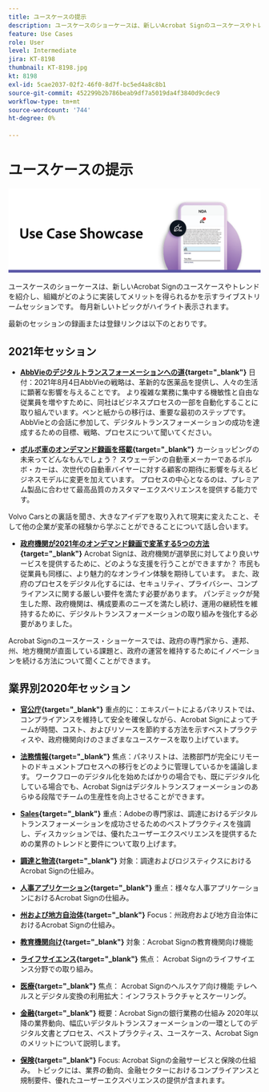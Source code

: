 ```yaml
---
title: ユースケースの提示
description: ユースケースのショーケースは、新しいAcrobat Signのユースケースやトレンドを紹介し、組織がどのように実装してメリットを得られるかを示すライブストリームセッションです
feature: Use Cases
role: User
level: Intermediate
jira: KT-8198
thumbnail: KT-8198.jpg
kt: 8198
exl-id: 5cae2037-02f2-46f0-8d7f-bc5ed4a8c8b1
source-git-commit: 452299b2b786beab9df7a5019da4f3840d9cdec9
workflow-type: tm+mt
source-wordcount: '744'
ht-degree: 0%

---
```


# ユースケースの提示

![ユースケースのバナー](../assets/UCSC_Rebrand.png)

ユースケースのショーケースは、新しいAcrobat Signのユースケースやトレンドを紹介し、組織がどのように実装してメリットを得られるかを示すライブストリームセッションです。 毎月新しいトピックがハイライト表示されます。

最新のセッションの録画または登録リンクは以下のとおりです。

## 2021年セッション

* **[AbbVieのデジタルトランスフォーメーションへの道](https://use-case-showcase-with-abbvie.joinus.adobeevents.com/){target="_blank"}**
日付：2021年8月4日AbbVieの戦略は、革新的な医薬品を提供し、人々の生活に顕著な影響を与えることです。 より複雑な業務に集中する機敏性と自由な従業員を増やすために、同社はビジネスプロセスの一部を自動化することに取り組んでいます。ペンと紙からの移行は、重要な最初のステップです。 AbbVieとの会話に参加して、デジタルトランスフォーメーションの成功を達成するための目標、戦略、プロセスについて聞いてください。

* **[ボルボ車のオンデマンド録画を搭載](https://gateway.on24.com/wcc/eh/2172296/lp/2963219/adobe-sign-use-case-showcase%3A-featuring-volvo-cars/){target="_blank"}**
カーショッピングの未来ってどんなもんでしょう？ スウェーデンの自動車メーカーであるボルボ・カーは、次世代の自動車バイヤーに対する顧客の期待に影響を与えるビジネスモデルに変更を加えています。 プロセスの中心となるのは、プレミアム製品に合わせて最高品質のカスタマーエクスペリエンスを提供する能力です。

Volvo Carsとの裏話を聞き、大きなアイデアを取り入れて現実に変えたこと、そして他の企業が変革の経験から学ぶことができることについて話し合います。

* **[政府機関が2021年のオンデマンド録画で変革する5つの方法](https://gateway.on24.com/wcc/eh/2172296/lp/2790280/5-ways-government-agencies-will-transform-in-2021-/){target="_blank"}**
Acrobat Signは、政府機関が選挙民に対してより良いサービスを提供するために、どのような支援を行うことができますか？ 市民も従業員も同様に、より魅力的なオンライン体験を期待しています。 また、政府のプロセスをデジタル化するには、セキュリティ、プライバシー、コンプライアンスに関する厳しい要件を満たす必要があります。 パンデミックが発生した際、政府機関は、構成要素のニーズを満たし続け、運用の継続性を維持するために、デジタルトランスフォーメーションの取り組みを強化する必要がありました。

Acrobat Signのユースケース・ショーケースでは、政府の専門家から、連邦、州、地方機関が直面している課題と、政府の運営を維持するためにイノベーションを続ける方法について聞くことができます。

## 業界別2020年セッション

* **[官公庁](https://event.on24.com/wcc/r/2790280/7FFF27458A6834FDF8C73C5149637590?partnerref=EXL){target="_blank"}**
重点的に：エキスパートによるパネリストでは、コンプライアンスを維持して安全を確保しながら、Acrobat Signによってチームが時間、コスト、およびリソースを節約する方法を示すベストプラクティスや、政府機関向けのさまざまなユースケースを取り上げています。

* **[法務情報](https://event.on24.com/wcc/r/2634329/292CA0B317E56600A114508CC55376BF?partnerref=EXL){target="_blank"}**
焦点：パネリストは、法務部門が完全にリモートのドキュメントプロセスへの移行をどのように管理しているかを議論します。 ワークフローのデジタル化を始めたばかりの場合でも、既にデジタル化している場合でも、Acrobat Signはデジタルトランスフォーメーションのあらゆる段階でチームの生産性を向上させることができます。

* **[Sales](https://acrobat.adobe.com/us/en/business/webinars/adobe-sign-use-case-showcase-sales.html){target="_blank"}**
重点：Adobeの専門家は、調達におけるデジタルトランスフォーメーションを成功させるためのベストプラクティスを強調し、ディスカッションでは、優れたユーザーエクスペリエンスを提供するための業界のトレンドと要件について取り上げます。

* **[調達と物流](https://event.on24.com/wcc/r/2514418/278FB6F16C198E2B866CF487AF9514F6){target="_blank"}**
対象：調達およびロジスティクスにおけるAcrobat Signの仕組み。

* **[人事アプリケーション](https://event.on24.com/wcc/r/2351937/D9E34A102F309DFCAF0D07D5192BD66D){target="_blank"}**
重点：様々な人事アプリケーションにおけるAcrobat Signの仕組み。

* **[州および地方自治体](https://event.on24.com/wcc/r/2351937/D9E34A102F309DFCAF0D07D5192BD66D){target="_blank"}**
Focus：州政府および地方自治体におけるAcrobat Signの仕組み。

* **[教育機関向け](https://event.on24.com/wcc/r/2241711/762243D5EE65DAC44D3AE7BCCD3388A7){target="_blank"}**
対象：Acrobat Signの教育機関向け機能

* **[ライフサイエンス](https://event.on24.com/wcc/r/2204781/2C266134D08DDE48E17C77746F192AA6){target="_blank"}**
焦点： Acrobat Signのライフサイエンス分野での取り組み。

* **[医療](https://event.on24.com/wcc/r/2202626/1D60C42BD396AE273CB09CF53F1051BE){target="_blank"}**
焦点： Acrobat Signのヘルスケア向け機能 テレヘルスとデジタル変換の利用拡大：インフラストラクチャとスケーリング。

* **[金融](https://event.on24.com/wcc/r/2177152/40A4315A5D32F21AFB5EB03E25C15992){target="_blank"}**
概要：Acrobat Signの銀行業務の仕組み 2020年以降の業界動向、幅広いデジタルトランスフォーメーションの一環としてのデジタル文書とプロセス、ベストプラクティス、ユースケース、Acrobat Signのメリットについて説明します。

* **[保険](https://event.on24.com/wcc/r/2162717/1449ED610AD3B545004079728D9AE0F6){target="_blank"}**
Focus: Acrobat Signの金融サービスと保険の仕組み。 トピックには、業界の動向、金融セクターにおけるコンプライアンスと規制要件、優れたユーザーエクスペリエンスの提供が含まれます。
